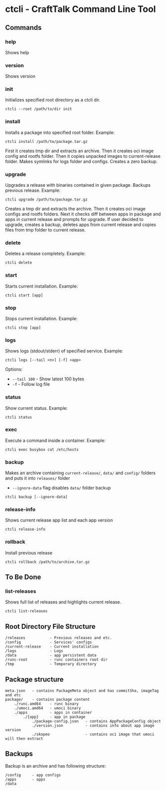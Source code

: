 # ctcli - CraftTalk Command Line Tool

## Commands

### help
Shows help

### version
Shows version

### init 
Initializes specified root directory as a ctcli dir.
```shell
ctcli --root /path/to/dir init
```

### install
Installs a package into specified root folder. Example:
```shell
ctcli install /path/to/package.tar.gz
```

First it creates tmp dir and extracts an archive. Then it creates oci image config and rootfs folder. 
Then it copies unpacked images to current-release folder. Makes symlinks for logs folder and configs.
Creates a zero backup.

### upgrade
Upgrades a release with binaries contained in given package. Backups previous release. Example:
```shell
ctcli upgrade /path/to/package.tar.gz
```

Creates a tmp dir and extracts the archive. Then it creates oci image configs and rootfs folders. 
Next it checks diff between apps in package and apps in current release and prompts for upgrade.
If user decided to upgrade, creates a backup, deletes apps from current release and copies files 
from tmp folder to current release.

### delete
Deletes a release completely. Example:
```shell
ctcli delete
```

### start
Starts current installation. Example:
```shell
ctcli start [app]
```

### stop
Stops current installation. Example:
```shell
ctcli stop [app]
```

### logs
Shows logs (stdout/stderr) of specified service. Example:
```shell
ctcli logs [--tail <n>] [-f] <app>
```

Options:
* `--tail 100` - Show latest 100 bytes
* `-f` - Follow log file 

### status
Show current status. Example:
```shell
ctcli status
```

### exec
Execute a command inside a container. Example:
```shell
ctcli exec busybox cat /etc/hosts
```

### backup
Makes an archive containing `current-release/`, `data/` and `config/` folders and puts it into `releases/` folder  

* `--ignore-data` flag disables `data/` folder backup

```shell
ctcli backup [--ignore-data]
```

### release-info
Shows current release app list and each app version
```shell
ctcli release-info
```

### rollback
Install previous release
```shell
ctcli rollback /path/to/archive.tar.gz
```

## To Be Done

### list-releases
Shows full list of releases and highlights current release.
```shell
ctcli list-releases
```

## Root Directory File Structure

```
/releases           - Previous releases and etc.
/config             - Services' configs
/current-release    - Current installation
/logs               - Logs
/data               - app persistent data
/runc-root          - runc containers root dir 
/tmp                - Temporary directory
```

## Package structure
```
meta.json   - contains PackageMeta object and has commitSha, imageTag and etc
package/    - contains package content
    ./runc.amd64    - runc binary
    ./umoci.amd64   - umoci binary
    ./apps          - apps in container
        ./{app}     - app in package
            ./package-config.json   - contains AppPackageConfig object
            ./version.json          - contains info about app image version 
            ./skopeo                - contains oci image that umoci will then extract
```

## Backups

Backup is an archive and has following structure:
```
/config     - app configs
/apps       - apps
/data
```